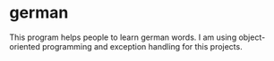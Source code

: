 # german
This program helps people to learn german words. I am using object-oriented programming and exception handling for this projects.
